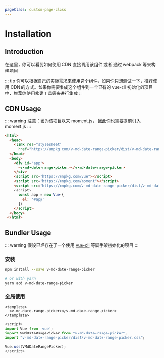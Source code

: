 ```yaml
---
pageClass: custom-page-class
---
```


# Installation

## Introduction
在这里，你可以看到如何使用 CDN 直接调用该组件 或者 通过 webpack 等来构建项目

::: tip
你可以根据自己的实际需求来使用这个组件，如果你只想测试一下，推荐使用 CDN 的方式。如果你需要集成这个组件到一个已有的 vue-cli 初始化的项目中，推荐你使用构建工具等来进行集成
:::

## CDN Usage
::: warning
 注意：因为该项目以来 moment.js， 因此你也需要提前引入 moment.js
:::

```html
<html>
  <head>
    <link rel="stylesheet"
      href="https://unpkg.com/v-md-date-range-picker/dist/v-md-date-range-picker.css">
  </head>
  <body>
    <div id="app">
      <v-md-date-range-picker></v-md-date-range-picker>
    </div>
    <script src="https://unpkg.com/vue"></script>
    <script src="https://unpkg.com/moment"></script>
    <script src="https://unpkg.com/v-md-date-range-picker/dist/v-md-date-range-picker.min.js">
    <script>
      const app = new Vue({
        el: '#app'
      })
    </script>
  </body>
 </html>
```

## Bundler Usage

::: warning
假设已经存在了一个使用 [vue-cli](https://github.com/vuejs/vue-cli) 等脚手架初始化的项目
:::

### 安装

```bash
npm install --save v-md-date-range-picker

# or with yarn
yarn add v-md-date-range-picker
```

### 全局使用
```vue
<template>
  <v-md-date-range-picker></v-md-date-range-picker>
</template>
```

```js
<script>
import Vue from 'vue';
import VMdDateRangePicker from "v-md-date-range-picker";
import "v-md-date-range-picker/dist/v-md-date-range-picker.css";

Vue.use(VMdDateRangePicker);
</script>
```
